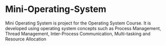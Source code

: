 # Mini-Operating-System
Mini Operating System is project for the Operating System Course. It is developed using operating system concepts such as Process Management, Thread Management, Inter-Process Communication, Multi-tasking and Resource Allocation
